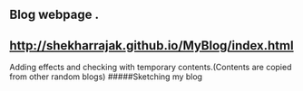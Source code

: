 Blog webpage .
---
http://shekharrajak.github.io/MyBlog/index.html
---
Adding effects and  checking with temporary contents.(Contents are copied from other random blogs)
#####Sketching my blog
